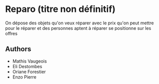 # Reparo (titre non définitif)

On dépose des objets qu'on veux réparer avec le prix qu'on peut mettre pour le réparer et des personnes aptent à réparer se positionne sur les offres

## Authors

- Mathis Vaugeois
- Eli Destombes
- Oriane Forestier
- Enzo Pierre
